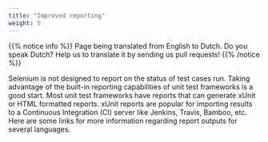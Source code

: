 ```yaml
---
title: "Improved reporting"
weight: 5
---
```


{{% notice info %}}
<i class="fas fa-language"></i> Page being translated from 
English to Dutch. Do you speak Dutch? Help us to translate
it by sending us pull requests!
{{% /notice %}}

Selenium is not designed to report on the status of test cases
run. Taking advantage of the built-in reporting capabilities of unit
test frameworks is a good start.  Most unit test frameworks have
reports that can generate xUnit or HTML formatted reports.  xUnit
reports are popular for importing results to a Continuous Integration
(CI) server like Jenkins, Travis, Bamboo, etc.  Here are some links
for more information regarding report outputs for several languages.
<!-- TODO: Add links.-->